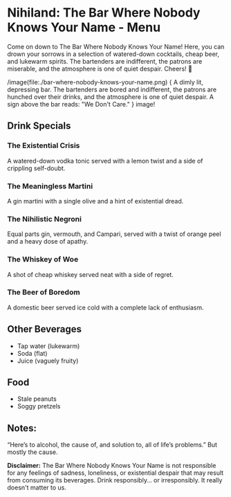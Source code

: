 # Nihiland: The Bar Where Nobody Knows Your Name - Menu

Come on down to The Bar Where Nobody Knows Your Name! Here, you can drown your sorrows in a selection of watered-down cocktails, cheap beer, and lukewarm spirits. The bartenders are indifferent, the patrons are miserable, and the atmosphere is one of quiet despair. Cheers! 🍻

/image(file:./bar-where-nobody-knows-your-name.png) {
A dimly lit, depressing bar. The bartenders are bored and indifferent, the patrons are hunched over their drinks, and the atmosphere is one of quiet despair. A sign above the bar reads: "We Don't Care."
} image!

## Drink Specials

### The Existential Crisis

A watered-down vodka tonic served with a lemon twist and a side of crippling self-doubt.

### The Meaningless Martini

A gin martini with a single olive and a hint of existential dread.

### The Nihilistic Negroni

Equal parts gin, vermouth, and Campari, served with a twist of orange peel and a heavy dose of apathy.

### The Whiskey of Woe

A shot of cheap whiskey served neat with a side of regret.

### The Beer of Boredom

A domestic beer served ice cold with a complete lack of enthusiasm.

## Other Beverages

*   Tap water (lukewarm)
*   Soda (flat)
*   Juice (vaguely fruity)

## Food

*   Stale peanuts
*   Soggy pretzels

## Notes:

“Here’s to alcohol, the cause of, and solution to, all of life’s problems.” But mostly the cause.

**Disclaimer:** The Bar Where Nobody Knows Your Name is not responsible for any feelings of sadness, loneliness, or existential despair that may result from consuming its beverages. Drink responsibly… or irresponsibly. It really doesn't matter to us.
